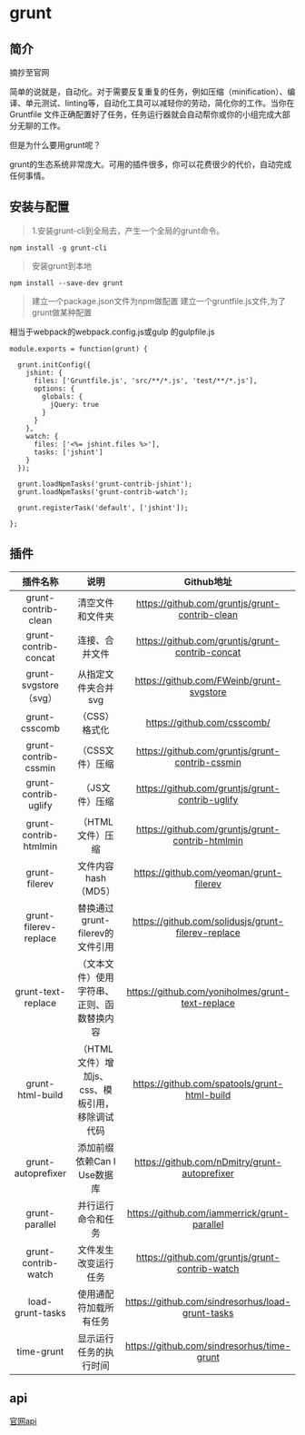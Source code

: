 # grunt

## 简介
摘抄至官网

简单的说就是，自动化。对于需要反复重复的任务，例如压缩（minification）、编译、单元测试、linting等，自动化工具可以减轻你的劳动，简化你的工作。当你在 Gruntfile 文件正确配置好了任务，任务运行器就会自动帮你或你的小组完成大部分无聊的工作。

但是为什么要用grunt呢？

grunt的生态系统非常庞大。可用的插件很多，你可以花费很少的代价，自动完成任何事情。

## 安装与配置

> 1.安装grunt-cli到全局去，产生一个全局的grunt命令。
```
npm install -g grunt-cli
```

> 安装grunt到本地

```
npm install --save-dev grunt
```
> 建立一个package.json文件为npm做配置
> 建立一个gruntfile.js文件,为了grunt做某种配置

相当于webpack的webpack.config.js或gulp 的gulpfile.js
```
module.exports = function(grunt) {

  grunt.initConfig({
    jshint: {
      files: ['Gruntfile.js', 'src/**/*.js', 'test/**/*.js'],
      options: {
        globals: {
          jQuery: true
        }
      }
    },
    watch: {
      files: ['<%= jshint.files %>'],
      tasks: ['jshint']
    }
  });

  grunt.loadNpmTasks('grunt-contrib-jshint');
  grunt.loadNpmTasks('grunt-contrib-watch');

  grunt.registerTask('default', ['jshint']);

};
```


## 插件
|插件名称|	说明	|Github地址|
|:--:|:--:|:--:|
|grunt-contrib-clean	|清空文件和文件夹|	https://github.com/gruntjs/grunt-contrib-clean|
|grunt-contrib-concat	|连接、合并文件|	https://github.com/gruntjs/grunt-contrib-concat|
|grunt-svgstore	（svg）|从指定文件夹合并svg|	https://github.com/FWeinb/grunt-svgstore|
|grunt-csscomb	|（CSS）格式化	|https://github.com/csscomb/|grunt-csscomb|
|grunt-contrib-cssmin	|（CSS文件）压缩|	https://github.com/gruntjs/grunt-contrib-cssmin|
|grunt-contrib-uglify	|（JS文件）压缩	|https://github.com/gruntjs/grunt-contrib-uglify|
|grunt-contrib-htmlmin	|（HTML文件）压缩|	https://github.com/gruntjs/grunt-contrib-htmlmin|
|grunt-filerev	|文件内容hash（MD5）	|https://github.com/yeoman/grunt-filerev|
|grunt-filerev-replace|	替换通过grunt-filerev的文件引用	|https://github.com/solidusjs/grunt-filerev-replace|
|grunt-text-replace	|（文本文件）使用字符串、正则、函数替换内容|	https://github.com/yoniholmes/grunt-text-replace|
|grunt-html-build	|（HTML文件）增加js、css、模板引用，移除调试代码	|https://github.com/spatools/grunt-html-build|
|grunt-autoprefixer	|添加前缀依赖Can I Use数据库|	https://github.com/nDmitry/grunt-autoprefixer|
|grunt-parallel	|并行运行命令和任务|	https://github.com/iammerrick/grunt-parallel|
|grunt-contrib-watch	|文件发生改变运行任务|	https://github.com/gruntjs/grunt-contrib-watch|
|load-grunt-tasks	|使用通配符加载所有任务|	https://github.com/sindresorhus/load-grunt-tasks|
|time-grunt	|显示运行任务的执行时间|	https://github.com/sindresorhus/time-grunt|

## api

[官网api](https://www.gruntjs.net/api/grunt)